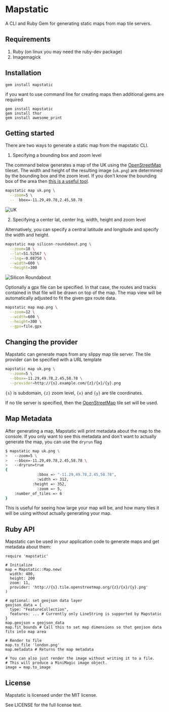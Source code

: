 # Mapstatic

A CLI and Ruby Gem for generating static maps from map tile servers.

## Requirements

1. Ruby (on linux you may need the ruby-dev package)
2. Imagemagick

## Installation

    gem install mapstatic
    
if you want to use command line for creating maps then additional gems are required

    gem install mapstatic
    gem install thor
    gem install awesome_print

## Getting started

There are two ways to generate a static map from the mapstatic CLI.

1. Specifying a bounding box and zoom level

  The command below generates a map of the UK using the [OpenStreetMap](http://www.openstreetmap.org/) tileset.  The width and height of the resulting image (`uk.png`) are determined by the bounding box and the zoom level. If you don't know the bounding box of the area then [this is a useful tool](http://boundingbox.klokantech.com/).  

  ```.bash
  mapstatic map uk.png \
    --zoom=5 \
    --  bbox=-11.29,49.78,2.45,58.78
  ```  

  ![UK](http://matchingnotes.com/images/uk.png)

2. Specifying a center lat, center lng, width, height and zoom level

  Alternatively, you can specify a central latitude and longitude and specify the width and height.  

  ```.bash
  mapstatic map silicon-roundabout.png \
    --zoom=18 \
    --lat=51.52567 \
    --lng=-0.08750 \
    --width=600 \
    --height=300
  ```  

![Silicon Roundabout](http://matchingnotes.com/images/silicon-roundabout.png)


Optionally a gpx file can be specified. In that case, the routes and tracks contained in that file will be drawn on top of the map. The map view will be automatically adjusted to fit the given gpx route data.


```.bash
mapstatic map map.png \
  --zoom=12 \
  --width=600 \
  --height=300 \
  --gpx=file.gpx
```

## Changing the provider

Mapstatic can generate maps from any slippy map tile server. The tile provider can be specified with a URL template

```.bash
mapstatic map uk.png \
  --zoom=5 \
  --bbox=-11.29,49.78,2.45,58.78 \
  --provider=http://{s}.example.com/{z}/{x}/{y}.png
```

`{s}` is subdomain, `{z}` zoom level, `{x}` and `{y}` are tile coordinates.

If no tile server is specified, then the [OpenStreetMap](http://www.openstreetmap.org/) tile set will be used.

## Map Metadata

After generating a map, Mapstatic will print metadata about the map to the console.  If you only want to see this metadata and don't want to actually generate the map, you can use the `dryrun` flag

```.bash
$ mapstatic map uk.png \
>   --zoom=5 \
>   --bbox=-11.29,49.78,2.45,58.78 \
>   --dryrun=true
{
              :bbox => "-11.29,49.78,2.45,58.78",
              :width => 312,
            :height => 352,
              :zoom => 5,
    :number_of_tiles => 6
}
```

This is useful for seeing how large your map will be, and how many tiles it will be using without actually generating your map.

## Ruby API

Mapstatic can be used in your application code to generate maps and get metadata about them:

```.ruby
require 'mapstatic'

# Initialize
map = Mapstatic::Map.new(
  width: 400,
  height: 200
  zoom: 11,
  provider: 'http://{s}.tile.openstreetmap.org/{z}/{x}/{y}.png'
)

# optional: set geojson data layer
geojson_data = {
  type: "FeatureCollection",
  features: ... # Currently only LineString is supported by Mapstatic
}
map.geojson = geojson_data
map.fit_bounds # Call this to set map dimensions so that geojson data fits into map area

# Render to file
map.to_file 'london.png'
map.metadata # Returns the map metadata

# You can also just render the image without writing it to a file.
# This will produce a MiniMagic image object.
image = map.to_image
```

## License

Mapstatic is licensed under the MIT license.

See LICENSE for the full license text.
